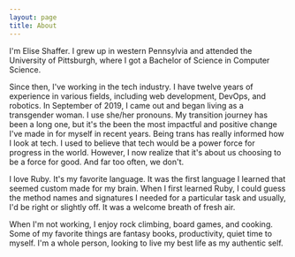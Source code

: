 ```yaml
---
layout: page
title: About
---
```


I'm Elise Shaffer. I grew up in western Pennsylvia and attended the University
of Pittsburgh, where I got a Bachelor of Science in Computer Science. 

Since then, I've working in the tech industry. I have twelve years of experience
in various fields, including web development, DevOps, and robotics. In September
of 2019, I came out and began living as a transgender woman. I use she/her
pronouns. My transition journey has been a long one, but it's the been the most
impactful and positive change I've made in for myself in recent years. Being
trans has really informed how I look at tech. I used to believe that tech would
be a power force for progress in the world. However, I now realize that it's
about us choosing to be a force for good. And far too often, we don't. 

I love Ruby. It's my favorite language. It was the first language I learned that
seemed custom made for my brain. When I first learned Ruby, I could guess the
method names and signatures I needed for a particular task and usually, I'd be
right or slightly off. It was a welcome breath of fresh air. 

When I'm not working, I enjoy rock climbing, board games, and cooking. Some of
my favorite things are fantasy books, productivity, quiet time to myself. I'm a
whole person, looking to live my best life as my authentic self.
